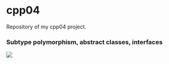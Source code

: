 # cpp04
Repository of my cpp04 project.
### Subtype polymorphism, abstract classes, interfaces
![](https://progress-bar.dev/100?title=Score)
